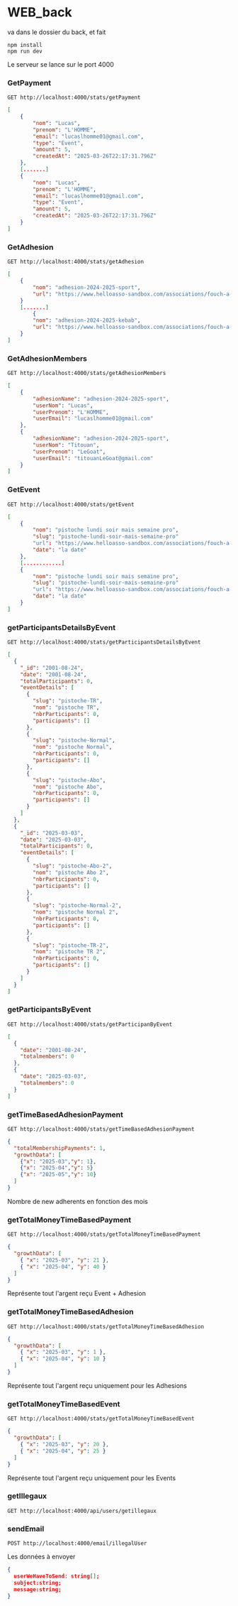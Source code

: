 # WEB_back

va dans le dossier du back, et fait

```
npm install
npm run dev
```

Le serveur se lance sur le port 4000

### GetPayment

```
GET http://localhost:4000/stats/getPayment
```

```json
[
    {
        "nom": "Lucas",
        "prenom": "L'HOMME",
        "email": "lucaslhomme01@gmail.com",
        "type": "Event",
        "amount": 5,
        "createdAt": "2025-03-26T22:17:31.796Z"
    },
    [.......]
    {
        "nom": "Lucas",
        "prenom": "L'HOMME",
        "email": "lucaslhomme01@gmail.com",
        "type": "Event",
        "amount": 5,
        "createdAt": "2025-03-26T22:17:31.796Z"
    }
]
```

### GetAdhesion

```
GET http://localhost:4000/stats/getAdhesion
```

```json
[
    {
        "nom": "adhesion-2024-2025-sport",
        "url": "https://www.helloasso-sandbox.com/associations/fouch-a-cheval/adhesions/adhesion-2024-2025-sport"
    }
    [.......]
        {
        "nom": "adhesion-2024-2025-kebab",
        "url": "https://www.helloasso-sandbox.com/associations/fouch-a-cheval/adhesions/adhesion-2024-2025-sport"
    }
]
```
### GetAdhesionMembers

```
GET http://localhost:4000/stats/getAdhesionMembers
```

```json
[
    {
        "adhesionName": "adhesion-2024-2025-sport",
        "userNom": "Lucas",
        "userPrenom": "L'HOMME",
        "userEmail": "lucaslhomme01@gmail.com"
    },
    {
        "adhesionName": "adhesion-2024-2025-sport",
        "userNom": "Titouan",
        "userPrenom": "LeGoat",
        "userEmail": "titouanLeGoat@gmail.com"
    }
]
```
### GetEvent

```
GET http://localhost:4000/stats/getEvent
```

```json
[
    {
        "nom": "pistoche lundi soir mais semaine pro",
        "slug": "pistoche-lundi-soir-mais-semaine-pro"
        "url": "https://www.helloasso-sandbox.com/associations/fouch-a-cheval/evenements/pistoche-lundi-soir-1",
        "date": "la date"
    },
    [............]
    {
        "nom": "pistoche lundi soir mais semaine pro",
        "slug": "pistoche-lundi-soir-mais-semaine-pro"
        "url": "https://www.helloasso-sandbox.com/associations/fouch-a-cheval/evenements/pistoche-lundi-soir-1",
        "date": "la date"
    }
]
```

### getParticipantsDetailsByEvent

```
GET http://localhost:4000/stats/getParticipantsDetailsByEvent
```

```json
[
  {
    "_id": "2001-08-24",
    "date": "2001-08-24",
    "totalParticipants": 0,
    "eventDetails": [
      {
        "slug": "pistoche-TR",
        "nom": "pistoche TR",
        "nbrParticipants": 0,
        "participants": []
      },
      {
        "slug": "pistoche-Normal",
        "nom": "pistoche Normal",
        "nbrParticipants": 0,
        "participants": []
      },
      {
        "slug": "pistoche-Abo",
        "nom": "pistoche Abo",
        "nbrParticipants": 0,
        "participants": []
      }
    ]
  },
  {
    "_id": "2025-03-03",
    "date": "2025-03-03",
    "totalParticipants": 0,
    "eventDetails": [
      {
        "slug": "pistoche-Abo-2",
        "nom": "pistoche Abo 2",
        "nbrParticipants": 0,
        "participants": []
      },
      {
        "slug": "pistoche-Normal-2",
        "nom": "pistoche Normal 2",
        "nbrParticipants": 0,
        "participants": []
      },
      {
        "slug": "pistoche-TR-2",
        "nom": "pistoche TR 2",
        "nbrParticipants": 0,
        "participants": []
      }
    ]
  }
]
```

### getParticipantsByEvent

```
GET http://localhost:4000/stats/getParticipanByEvent
```

```json
[
  {
    "date": "2001-08-24",
    "totalmembers": 0
  },
  {
    "date": "2025-03-03",
    "totalmembers": 0
  }
]
```

### getTimeBasedAdhesionPayment

```
GET http://localhost:4000/stats/getTimeBasedAdhesionPayment
```

```json
{
  "totalMembershipPayments": 1,
  "growthData": [
    {"x": "2025-03","y": 1},
    {"x": "2025-04","y": 5}
    {"x": "2025-05","y": 10}
  ]
}
```

Nombre de new adherents en fonction des mois

### getTotalMoneyTimeBasedPayment

```
GET http://localhost:4000/stats/getTotalMoneyTimeBasedPayment
```

```json
{
  "growthData": [
    { "x": "2025-03", "y": 21 },
    { "x": "2025-04", "y": 40 }
  ]
}
```

Représente tout l'argent reçu Event + Adhesion

### getTotalMoneyTimeBasedAdhesion

```
GET http://localhost:4000/stats/getTotalMoneyTimeBasedAdhesion
```

```json
{
  "growthData": [
    { "x": "2025-03", "y": 1 },
    { "x": "2025-04", "y": 10 }
  ]
}
```

Représente tout l'argent reçu uniquement pour les Adhesions

### getTotalMoneyTimeBasedEvent

```
GET http://localhost:4000/stats/getTotalMoneyTimeBasedEvent
```

```json
{
  "growthData": [
    { "x": "2025-03", "y": 20 },
    { "x": "2025-04", "y": 25 }
  ]
}
```

Représente tout l'argent reçu uniquement pour les Events

### getIllegaux

```
GET http://localhost:4000/api/users/getillegaux
```

### sendEmail

```
POST http://localhost:4000/email/illegalUser
```

Les données à envoyer

```json
{
  userWeHaveToSend: string[];
  subject:string;
  message:string;
}
```
